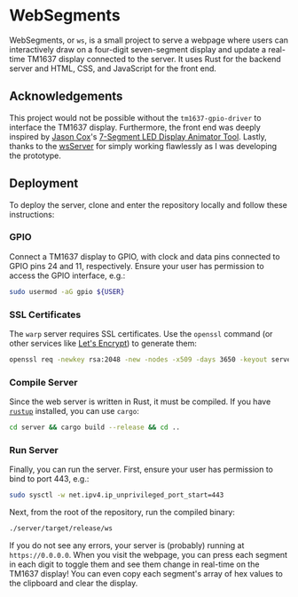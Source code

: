 # WebSegments
WebSegments, or `ws`, is a small project to serve a webpage where users can interactively draw on a four-digit seven-segment display and update a real-time TM1637 display connected to the server. It uses Rust for the backend server and HTML, CSS, and JavaScript for the front end.

## Acknowledgements
This project would not be possible without the `tm1637-gpio-driver` to interface the TM1637 display. Furthermore, the front end was deeply inspired by [Jason Cox](https://github.com/jasonacox)'s [7-Segment LED Display Animator Tool](https://jasonacox.github.io/TM1637TinyDisplay/examples/7-segment-animator.html). Lastly, thanks to the [wsServer](https://github.com/Theldus/wsServer) for simply working flawlessly as I was developing the prototype.

## Deployment
To deploy the server, clone and enter the repository locally and follow these instructions:

### GPIO
Connect a TM1637 display to GPIO, with clock and data pins connected to GPIO pins 24 and 11, respectively. Ensure your user has permission to access the GPIO interface, e.g.:
``` bash
sudo usermod -aG gpio ${USER}
```

### SSL Certificates
The `warp` server requires SSL certificates. Use the `openssl` command (or other services like [Let's Encrypt](https://www.digitalocean.com/community/tutorials/how-to-use-certbot-standalone-mode-to-retrieve-let-s-encrypt-ssl-certificates-on-ubuntu-16-04)) to generate them:
``` bash
openssl req -newkey rsa:2048 -new -nodes -x509 -days 3650 -keyout server/ssl/key.rsa -out server/ssl/cert.pem
```

### Compile Server
Since the web server is written in Rust, it must be compiled. If you have [`rustup`](https://rustup.rs/) installed, you can use `cargo`:
``` bash
cd server && cargo build --release && cd ..
```

### Run Server

Finally, you can run the server. First, ensure your user has permission to bind to port 443, e.g.:
``` bash
sudo sysctl -w net.ipv4.ip_unprivileged_port_start=443
```

Next, from the root of the repository, run the compiled binary:
``` bash
./server/target/release/ws
```

If you do not see any errors, your server is (probably) running at `https://0.0.0.0`. When you visit the webpage, you can press each segment in each digit to toggle them and see them change in real-time on the TM1637 display! You can even copy each segment's array of hex values to the clipboard and clear the display.